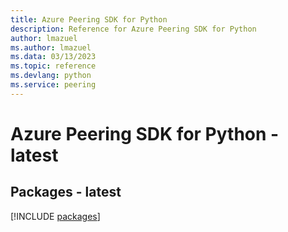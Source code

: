 ```yaml
---
title: Azure Peering SDK for Python
description: Reference for Azure Peering SDK for Python
author: lmazuel
ms.author: lmazuel
ms.data: 03/13/2023
ms.topic: reference
ms.devlang: python
ms.service: peering
---
```

# Azure Peering SDK for Python - latest
## Packages - latest
[!INCLUDE [packages](peering-index.md)]
